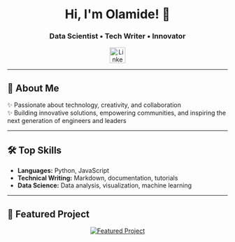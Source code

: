 <!-- Profile Banner (optional: replace URL with your own banner image) -->
<!-- ![Banner](https://your-image-url.com/banner.png) -->

<h1 align="center">Hi, I'm Olamide! 👋</h1>
<h3 align="center">Data Scientist • Tech Writer • Innovator</h3>

<p align="center">
  <a href="https://www.linkedin.com/in/olamide--lawal/" target="_blank" rel="noopener noreferrer">
    <img width="36" src="https://cdn.jsdelivr.net/gh/devicons/devicon/icons/linkedin/linkedin-original.svg" alt="LinkedIn" title="LinkedIn"/>
  </a>
</p>

---

## 🚀 About Me

✨ Passionate about technology, creativity, and collaboration  
✨ Building innovative solutions, empowering communities, and inspiring the next generation of engineers and leaders

---

## 🛠️ Top Skills

- **Languages:** Python, JavaScript  
- **Technical Writing:** Markdown, documentation, tutorials  
- **Data Science:** Data analysis, visualization, machine learning

---

## 🌟 Featured Project

<p align="center">
  <a href="https://github.com/em07-adoz/writetech-accelerator-portfolio-olamide">
    <img src="https://github-readme-stats.vercel.app/api/pin/?username=em07-adoz&repo=writetech-accelerator-portfolio-olamide&theme=default" alt="Featured Project" />
  </a>
</p>
